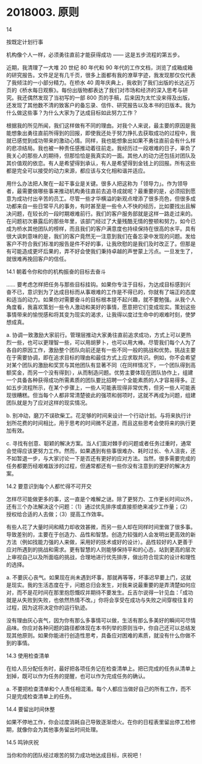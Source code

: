# 2018003. 原则

14

按既定计划行事

机构像个人一样，必须勇往直前才能获得成功 —— 这是五步流程的第五步。

近期，我清理了一大堆 20 世纪 80 年代和 90 年代的工作文档，浏览了成箱成箱的研究报告。文件足足有几千页，很多上面都有我的潦草字迹，我发现那仅仅代表了我倾注的一小部分精力。在桥水 40 周年庆典上，我收到了我们出版的长达近万页的《桥水每日观察》。每份出版物都表达了我们对市场和经济的深入思考与研究。我还偶然发现了当初写的一部 800 页的手稿，后来因为太忙没来得及出版，还发现了其他数不清的致客户的备忘录、信件、研究报告以及本书的旧版本。我为什么做这些事？为什么大家为了达成目标如此努力工作？

根据我的所见所闻，我们这样做有不同的理由。对我个人来说，最主要的原因是我能想象出勇往直前所得到的回报，即使我还处于努力挣扎去获取成功的过程中，我就已感觉到成功带来的激动心情。同样，我也能想象出如果不勇往直前会有什么样的悲凉结局。我也被一种责任感推动着往前走。我经历过一段艰难的日子，辜负了我关心的那些人的期待，但那恰恰是我真实的一面。其他人的动力还包括对团队及其价值观的依恋。有人是希望得到承认，有人是希望得到金钱上的回报。所有这些都是完全可以接受的动力来源，都应该与文化相和谐并适应。

用什么办法把人聚在一起干事业是关键。很多人把这称为「领导力」。作为领导者，最需要做哪些事来推动机构勇往直前去追寻成就呢？最重要的是，必须招到愿意为成功付出辛苦的员工。尽管一些才华横溢的新观点增添了很多亮色，但很多成功都来自一些日常平凡的事务，有时甚至是一些令人不快的经历，比如要找出且解决问题，在较长的一段时期艰难前行。我们的客户服务部就是这样一路走过来的。在问题初次暴露后的那些年里，该部门经过了大量残酷无情的整顿和努力，如今已成为桥水其他团队的榜样，而且我们的客户满意度也持续保持在很高的水平。具有很大讽刺意味的是，我们的客户竟然无一注意到我们在备忘录中发现的问题。发给客户不符合我们标准的报告是件不好的事，让我欣慰的是我们及时改正了。但那是有可能造成更坏后果的，弄不好会使我们秉持卓越的声誉蒙上污点。一旦发生了，就很难再挽回客户的信任。

14.1 朝着令你和你的机构振奋的目标去奋斗

…… 要考虑怎样把任务与那些目标挂钩。如果你专注于目标，为达成目标感到兴奋不已，意识到为了达成目标而从事艰难的工作是不得已的，你就有了端正的态度和适当的动力。如果你对需要奋斗的目标根本提不起兴趣，就不要勉强。从我个人角度看，我喜欢策划一些令人激动和美好的事情，愿意把它们变成现实。策划这些事情带来的愉悦感和将其变为现实的渴求，让我得以度过生命中的艰难时刻，使梦想成真。

a. 协调一致激励大家前行。管理层推动大家勇往直前追求成功，方式上可以更热烈一些，也可以更理智一些，可以用胡萝卜，也可以用大棒。尽管我们每个人为了各自的原因工作，激励整个团队向前还是有一些不同一般的挑战和优势。挑战主要在于需要协调，即在追求目标的理由和最佳方式上应求取共识。例如，你不会希望对某个团队的激励和奖赏与其他团队有显著不同（在同样情况下，一个团队得到高额奖金，而另一个没有得到），从而制造问题。优势主要体现在团队协作上，组建一个具备各种获得成功所需素质的团队要比招聘一个全能素质的人才容易得多。正如五步流程所示，在某个步骤上，一些人可能表现得非常优秀，但另一些人可能表现很糟糕。但当每个人都非常清楚彼此的强项和弱项时，这就不再成为问题，组建团队就是为了应对这样的现实情况。

b. 别冲动，磨刀不误砍柴工。花足够的时间来设计一个行动计划。与将来执行计划所花费的时间相比，用于思考的时间微不足道，而且这些思考会使将来的执行更加有效。

c. 寻找有创意、聪颖的解决方案。当人们面对棘手的问题或者任务过重时，通常会觉得应该更努力工作。然而，如果遇到有些事很难办、耗时过长、令人沮丧，还不如暂退一步，与大家讨论一下是否还有更好的应对方法。当然，很多需要完成的任务都要历经艰难跋涉的过程，但通常都还有一些你没有注意到的更好的解决方案。

14.2 要意识到每个人都忙得不可开交

怎样尽可能做更多的事，这一直是个难解之谜。除了更努力、工作更长时间以外，还有三个办法解决这个问题：（1）通过优先排序或直接拒绝来减少工作量；（2）授权给合适的人去做；（3）提高工作效率。

有些人花了大量时间和精力却收效甚微，而另一些人却在同样时间里做了很多事。导致差别的，主要在于创造力、品性和智慧。创造力较强的人会发明出更高效的新方法（例如找能力强的人来做，采用好的技术或好的设计）。品性较好的人更善于应对所遇到的挑战和需求。更有智慧的人则能够保持平和的心态，站到更高的层次上审视自己以及所面临的挑战，合理地进行优先排序，做出符合现实的设计和理性的选择。

a. 不要灰心丧气。如果现在尚未遇到坏事，那就再等等，坏事迟早要上门，这就是现实。我的生活态度在于，问题总归会发生，对我来说最重要的是弄清楚如何应对，而不是花时间在那里抱怨慨叹并期待不要发生。丘吉尔说得一针见血：「成功就是从失败到失败，也依然热情不改。」你将会享受在成功与失败之间穿梭往复的过程，因为这将决定你的运行轨迹。

没有理由灰心丧气，因为你有那么多事情可以做，生活有那么多美好的瞬间可尽情品味。你应对各种问题的路径都体现在本书列举的原则当中，你自己还可以总结发现其他原则。如果你能进行创造性思考，具备应对困难的素质，就没有什么你做不到的事情。

14.3 使用检查清单

在给人员分配任务时，最好把各项任务记在检查清单上。把已完成的任务从清单上划掉，既可以作为任务的提醒，也可以作为完成任务的确认。

a. 不要把检查清单和个人责任相混淆。每个人都应当做好自己的所有工作，而不只是完成检查清单上的任务。

14.4 要留出时间休整

如果不停地工作，你会过度消耗自己导致逐渐熄火。在你的日程表里留出停工检修期，就像你会为其他事务留出时间处理。

14.5 鸣钟庆祝

当你和你的团队经过艰苦的努力成功地达成目标，庆祝吧！

